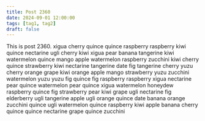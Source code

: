 ```yaml
---
title: Post 2360
date: 2024-09-01 12:00:00
tags: [tag1, tag2]
draft: false
---
```

This is post 2360.
xigua
cherry
quince
quince
raspberry
raspberry
kiwi
quince
nectarine
ugli
cherry
kiwi
xigua
pear
banana
tangerine
kiwi
watermelon
quince
mango
apple
watermelon
raspberry
zucchini
kiwi
cherry
quince
strawberry
kiwi
nectarine
tangerine
date
fig
tangerine
cherry
yuzu
cherry
orange
grape
kiwi
orange
apple
mango
strawberry
yuzu
zucchini
watermelon
yuzu
yuzu
fig
quince
fig
raspberry
raspberry
xigua
nectarine
pear
quince
watermelon
pear
quince
xigua
watermelon
honeydew
raspberry
quince
fig
strawberry
pear
kiwi
grape
ugli
nectarine
fig
elderberry
ugli
tangerine
apple
ugli
orange
quince
date
banana
orange
zucchini
quince
ugli
watermelon
quince
raspberry
kiwi
apple
banana
cherry
quince
quince
nectarine
grape
quince
zucchini
